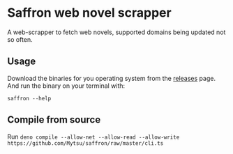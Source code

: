 # Saffron web novel scrapper

A web-scrapper to fetch web novels, supported domains being updated not so often.

## Usage

Download the binaries for you operating system from the [releases](./releases) page.
And run the binary on your terminal with:

`saffron --help`

## Compile from source

Run `deno compile --allow-net --allow-read --allow-write https://github.com/Mytsu/saffron/raw/master/cli.ts`